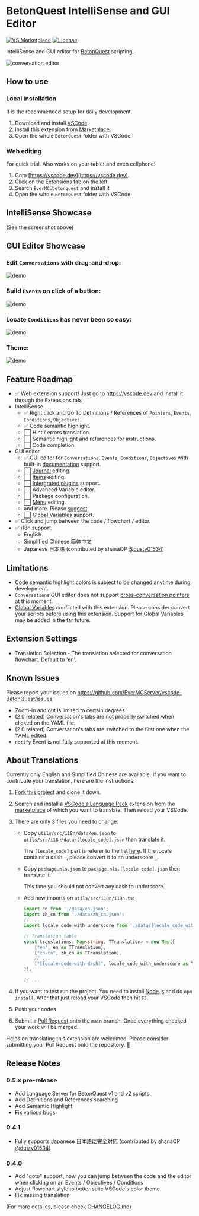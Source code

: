 # BetonQuest IntelliSense and GUI Editor

[![VS Marketplace](https://img.shields.io/visual-studio-marketplace/v/EverMC.betonquest?color=brightgreen&label=VS%20Marketplace&logo=visual-studio-code&style=flat-square)](https://marketplace.visualstudio.com/items?itemName=EverMC.betonquest)
[![License](https://img.shields.io/badge/license-AGPL--3.0-blue?style=flat-square)](https://github.com/EverMCServer/vscode-BetonQuest/blob/main/LICENSE)


IntelliSense and GUI editor for [BetonQuest](https://github.com/BetonQuest/BetonQuest) scripting.

![conversation editor](assets/screenshot-conversation-light.jpg)

## How to use

### Local installation
It is the recommended setup for daily development.
1. Download and install [VSCode](https://code.visualstudio.com/).
1. Install this extension from [Marketplace](https://marketplace.visualstudio.com/items?itemName=EverMC.betonquest).
1. Open the whole `BetonQuest` folder with VSCode.

### Web editing
For quick trial. Also works on your tablet and even cellphone!
1. Goto [https://vscode.dev](https://vscode.dev).
1. Click on the Extensions tab on the left.
1. Search `EverMC.betonquest` and install it
1. Open the whole `BetonQuest` folder with VSCode.

## IntelliSense Showcase
(See the screenshot above)

## GUI Editor Showcase

### Edit `Conversations` with drag-and-drop:
![demo](assets/screenshot-demo-conversation-new-option.gif)

### Build `Events` on click of a button:
![demo](assets/screenshot-demo-new-event.gif)

### Locate `Conditions` has never been so easy:
![demo](assets/screenshot-demo-goto.gif)

### Theme:
![demo](assets/screenshot-demo-theme.gif)

## Feature Roadmap
- ✅ Web extension support! Just go to https://vscode.dev and install it through the Extensions tab.
- IntelliSense
    - ✅ Right click and Go To Definitions / References of `Pointers`, `Events`, `Conditions`, `Objectives`.
    - ✅ Code semantic highlight.
    - ⬜ Hint / errors translation.
    - ⬜ Semantic highlight and references for instructions.
    - ⬜ Code completion.
- GUI editor
    - ✅ GUI editor for `Conversations`, `Events`, `Conditions`, `Objectives` with built-in [documentation](https://betonquest.org/2.1/Documentation/Overview/) support.
    - ⬜ [Journal](https://betonquest.org/2.1/Documentation/Features/Journal/) editing.
    - ⬜ [Items](https://betonquest.org/2.1/Documentation/Features/Items/) editing.
    - ⬜ [Intergrated plugins](https://betonquest.org/2.1/Documentation/Scripting/Building-Blocks/Integration-List/) support.
    - ⬜ Advanced Variable editor.
    - ⬜ Package configuration.
    - ⬜ [Menu](https://betonquest.org/2.1/Documentation/Features/Menus/Menu/) editing.
    - and more. Please [suggest](https://github.com/EverMCServer/vscode-BetonQuest/issues).
    - ⬜ [Global Variables](https://betonquest.org/2.1/Documentation/Scripting/Building-Blocks/Variables-List/#global-variables) support.
- ✅ Click and jump between the code / flowchart / editor.
- ✅ i18n support.
    - English
    - Simplified Chinese 简体中文
    - Japanese 日本語 (contributed by shanaOP [@dusty01534](https://github.com/dusty01534))

## Limitations

- Code semantic highlight colors is subject to be changed anytime during development.
- `Conversations` GUI editor does not support [cross-conversation pointers](https://betonquest.org/2.1/Documentation/Features/Conversations/#cross-conversation-pointers) at this moment.
- [Global Variables](https://betonquest.org/2.1/Documentation/Scripting/Building-Blocks/Variables-List/#global-variables) conflicted with this extension. Please consider convert your scripts before using this extension. Support for Global Variables may be added in the far future.

## Extension Settings

- Translation Selection - The translation selected for conversation flowchart. Default to 'en'.

## Known Issues

Please report your issues on https://github.com/EverMCServer/vscode-BetonQuest/issues

- Zoom-in and out is limited to certain degrees.
- (2.0 related) Conversation's tabs are not properly switched when clicked on the YAML file.
- (2.0 related) Conversation's tabs are switched to the first one when the YAML edited.
- `notify` Event is not fully supported at this moment.

## About Translations

Currently only English and Simplified Chinese are available. If you want to contribute your translation, here are the instructions:

1. [Fork this project](https://github.com/EverMCServer/vscode-BetonQuest/fork) and clone it down.

1. Search and install a [VSCode's Language Pack](https://code.visualstudio.com/docs/getstarted/locales) extension from the [marketplace](https://code.visualstudio.com/docs/editor/extension-marketplace) of which you want to translate. Then reload your VSCode.

1. There are only 3 files you need to change:

    - Copy `utils/src/i18n/data/en.json` to `utils/src/i18n/data/[locale_code].json` then translate it.

        The `[locale_code]` part is referer to the list [here](https://code.visualstudio.com/docs/getstarted/locales#_available-locales). If the locale contains a dash `-`, please convert it to an underscore `_`.

    - Copy `package.nls.json` to `package.nls.[locale-code].json` then translate it.

        This time you should not convert any dash to underscore.

    - Add new imports on `utils/src/i18n/i18n.ts`:

        ```typescript
        import en from './data/en.json';
        import zh_cn from './data/zh_cn.json';
        // ...
        import locale_code_with_underscore from './data/[locale_code_with_underscore].json'; // New

        // Translation table
        const translations: Map<string, TTranslation> = new Map([
            ["en", en as TTranslation],
            ["zh-cn", zh_cn as TTranslation],
            // ...
            ["[locale-code-with-dash]", locale_code_with_underscore as TTranslation], // New
        ]);

        // ...
        ```

1. If you want to test run the project. You need to install [Node.js](https://nodejs.org/en/download) and do `npm install`. After that just reload your VSCode then hit `F5`.

1. Push your codes

1. Submit a [Pull Request](https://github.com/EverMCServer/vscode-BetonQuest/pulls) onto the `main` branch. Once everything checked your work will be merged.

Helps on translating this extension are welcomed. Please consider submitting your Pull Request onto the repository. 🥺


## Release Notes

### 0.5.x pre-release

- Add Language Server for BetonQuest v1 and v2 scripts
- Add Definitions and References searching
- Add Semantic Highlight
- Fix various bugs

### 0.4.1

- Fully supports Japanese 日本語に完全対応 (contributed by shanaOP [@dusty01534](https://github.com/dusty01534))

### 0.4.0

- Add "goto" support, now you can jump between the code and the editor when clicking on an Events / Objectives / Conditions
- Adjust flowchart style to better suite VSCode's color theme
- Fix missing translation

(For more detailes, please check [CHANGELOG.md](CHANGELOG.md))
